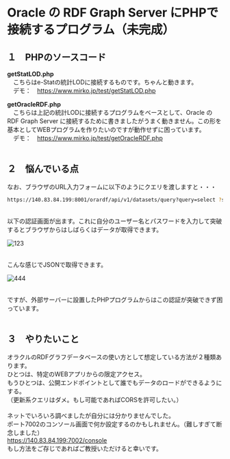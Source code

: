 # Oracle の RDF Graph Server にPHPで接続するプログラム（未完成）

## １　PHPのソースコード
**getStatLOD.php**<br>
　こちらはe-Statの統計LODに接続するものです。ちゃんと動きます。<br>
　デモ：　https://www.mirko.jp/test/getStatLOD.php

**getOracleRDF.php**<br>
　こちらは上記の統計LODに接続するプログラムをベースとして、Oracle の RDF Graph Server に接続するために書きましたがうまく動きません。この形を基本としてWEBプログラムを作りたいのですが動作せずに困っています。<br>
　デモ：　https://www.mirko.jp/test/getOracleRDF.php
<br><br>
## ２　悩んでいる点
なお、ブラウザのURL入力フォームに以下のようにクエリを渡しますと・・・
```bash
https://140.83.84.199:8001/orardf/api/v1/datasets/query?query=select ?s ?p ?o where { ?s ?p ?o} limit 10&datasource=OLACLEMIRKODB2&datasetDef={"metadata":[{"networkOwner":"ADMIN","networkName":"SEMNET01","models":["data1980"]}]}
```
<br>
以下の認証画面が出ます。これに自分のユーザー名とパスワードを入力して突破するとブラウザからはしばらくはデータが取得できます。<br>

![123](https://user-images.githubusercontent.com/39124856/141647549-9fde362d-591c-4957-8bf3-cae11ac01ed2.png)

<br>
こんな感じでJSONで取得できます。<br>

![444](https://user-images.githubusercontent.com/39124856/141662587-636e73b1-ec0d-4b04-b0a6-4a1fb9ec2c5d.png)


<br>
ですが、外部サーバーに設置したPHPプログラムからはこの認証が突破できず困っています。<br><br>

## ３　やりたいこと
オラクルのRDFグラフデータベースの使い方として想定している方法が２種類あります。<br>
ひとつは、特定のWEBアプリからの限定アクセス。<br>
もうひとつは、公開エンドポイントとして誰でもデータのロードができるようにする。<br>
（更新系クエリはダメ。もし可能であればCORSを許可したい。）<br><br>
ネットでいろいろ調べましたが自分には分かりませんでした。<br>
ポート7002のコンソール画面で何か設定するのかもしれません。（難しすぎて断念しました）<br>
https://140.83.84.199:7002/console<br>
もし方法をご存じであればご教授いただけると幸いです。<br>


